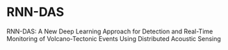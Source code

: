 # RNN-DAS
RNN-DAS: A New Deep Learning Approach for Detection and Real-Time Monitoring of Volcano-Tectonic Events Using Distributed Acoustic Sensing
